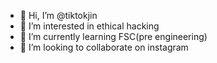 - 👋 Hi, I’m @tiktokjin
- 👀 I’m interested in ethical hacking
- 🌱 I’m currently learning FSC(pre engineering)
- 💞️ I’m looking to collaborate on instagram


<!---
tiktokjin/tiktokjin is a ✨ special ✨ repository because its `README.md` (this file) appears on your GitHub profile.
You can click the Preview link to take a look at your changes.
--->
